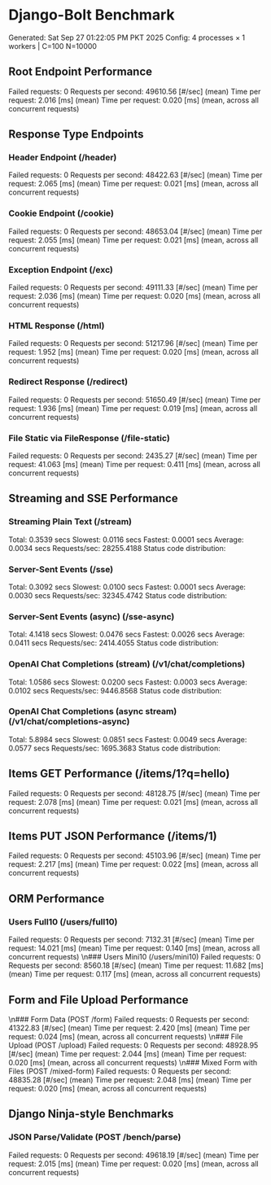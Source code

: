 # Django-Bolt Benchmark
Generated: Sat Sep 27 01:22:05 PM PKT 2025
Config: 4 processes × 1 workers | C=100 N=10000

## Root Endpoint Performance
Failed requests:        0
Requests per second:    49610.56 [#/sec] (mean)
Time per request:       2.016 [ms] (mean)
Time per request:       0.020 [ms] (mean, across all concurrent requests)

## Response Type Endpoints

### Header Endpoint (/header)
Failed requests:        0
Requests per second:    48422.63 [#/sec] (mean)
Time per request:       2.065 [ms] (mean)
Time per request:       0.021 [ms] (mean, across all concurrent requests)

### Cookie Endpoint (/cookie)
Failed requests:        0
Requests per second:    48653.04 [#/sec] (mean)
Time per request:       2.055 [ms] (mean)
Time per request:       0.021 [ms] (mean, across all concurrent requests)

### Exception Endpoint (/exc)
Failed requests:        0
Requests per second:    49111.33 [#/sec] (mean)
Time per request:       2.036 [ms] (mean)
Time per request:       0.020 [ms] (mean, across all concurrent requests)

### HTML Response (/html)
Failed requests:        0
Requests per second:    51217.96 [#/sec] (mean)
Time per request:       1.952 [ms] (mean)
Time per request:       0.020 [ms] (mean, across all concurrent requests)

### Redirect Response (/redirect)
Failed requests:        0
Requests per second:    51650.49 [#/sec] (mean)
Time per request:       1.936 [ms] (mean)
Time per request:       0.019 [ms] (mean, across all concurrent requests)

### File Static via FileResponse (/file-static)
Failed requests:        0
Requests per second:    2435.27 [#/sec] (mean)
Time per request:       41.063 [ms] (mean)
Time per request:       0.411 [ms] (mean, across all concurrent requests)

## Streaming and SSE Performance

### Streaming Plain Text (/stream)
  Total:	0.3539 secs
  Slowest:	0.0116 secs
  Fastest:	0.0001 secs
  Average:	0.0034 secs
  Requests/sec:	28255.4188
Status code distribution:

### Server-Sent Events (/sse)
  Total:	0.3092 secs
  Slowest:	0.0100 secs
  Fastest:	0.0001 secs
  Average:	0.0030 secs
  Requests/sec:	32345.4742
Status code distribution:

### Server-Sent Events (async) (/sse-async)
  Total:	4.1418 secs
  Slowest:	0.0476 secs
  Fastest:	0.0026 secs
  Average:	0.0411 secs
  Requests/sec:	2414.4055
Status code distribution:

### OpenAI Chat Completions (stream) (/v1/chat/completions)
  Total:	1.0586 secs
  Slowest:	0.0200 secs
  Fastest:	0.0003 secs
  Average:	0.0102 secs
  Requests/sec:	9446.8568
Status code distribution:

### OpenAI Chat Completions (async stream) (/v1/chat/completions-async)
  Total:	5.8984 secs
  Slowest:	0.0851 secs
  Fastest:	0.0049 secs
  Average:	0.0577 secs
  Requests/sec:	1695.3683
Status code distribution:

## Items GET Performance (/items/1?q=hello)
Failed requests:        0
Requests per second:    48128.75 [#/sec] (mean)
Time per request:       2.078 [ms] (mean)
Time per request:       0.021 [ms] (mean, across all concurrent requests)

## Items PUT JSON Performance (/items/1)
Failed requests:        0
Requests per second:    45103.96 [#/sec] (mean)
Time per request:       2.217 [ms] (mean)
Time per request:       0.022 [ms] (mean, across all concurrent requests)

## ORM Performance
### Users Full10 (/users/full10)
Failed requests:        0
Requests per second:    7132.31 [#/sec] (mean)
Time per request:       14.021 [ms] (mean)
Time per request:       0.140 [ms] (mean, across all concurrent requests)
\n### Users Mini10 (/users/mini10)
Failed requests:        0
Requests per second:    8560.18 [#/sec] (mean)
Time per request:       11.682 [ms] (mean)
Time per request:       0.117 [ms] (mean, across all concurrent requests)

## Form and File Upload Performance
\n### Form Data (POST /form)
Failed requests:        0
Requests per second:    41322.83 [#/sec] (mean)
Time per request:       2.420 [ms] (mean)
Time per request:       0.024 [ms] (mean, across all concurrent requests)
\n### File Upload (POST /upload)
Failed requests:        0
Requests per second:    48928.95 [#/sec] (mean)
Time per request:       2.044 [ms] (mean)
Time per request:       0.020 [ms] (mean, across all concurrent requests)
\n### Mixed Form with Files (POST /mixed-form)
Failed requests:        0
Requests per second:    48835.28 [#/sec] (mean)
Time per request:       2.048 [ms] (mean)
Time per request:       0.020 [ms] (mean, across all concurrent requests)

## Django Ninja-style Benchmarks
### JSON Parse/Validate (POST /bench/parse)
Failed requests:        0
Requests per second:    49618.19 [#/sec] (mean)
Time per request:       2.015 [ms] (mean)
Time per request:       0.020 [ms] (mean, across all concurrent requests)
